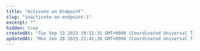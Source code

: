 ```yaml
---
title: "Activate an Endpoint"
slug: "inactivate-an-endpoint-1"
excerpt: ""
hidden: true
createdAt: "Tue Sep 13 2022 19:51:31 GMT+0000 (Coordinated Universal Time)"
updatedAt: "Mon Jan 20 2025 21:41:26 GMT+0000 (Coordinated Universal Time)"
---
```

